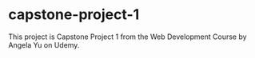 # capstone-project-1
This project is Capstone Project 1 from the Web Development Course by Angela Yu on Udemy.
